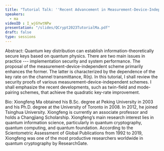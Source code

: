 ```yaml
---
title: "Tutorial Talk: ''Recent Advancement in Measurement-Device-Independent Quantum Key Distribution'' "
speakers:
  - ma
videoID : I_wjGYwtNPw
presentation: "/slides/QCrypt2023TutorialMa.pdf"
draft: false
type: sessions
---
```

Abstract: Quantum key distribution can establish information-theoretically secure keys based on quantum physics. There are two main issues in practice --- implementation security and system performance. The proposal of the measurement-device-independent scheme primarily enhances the former. The latter is characterized by the dependence of the key rate on the channel transmittance, R(η). In this tutorial, I shall review the security proofs of various measurement-device-independent schemes. I shall emphasize the recent developments, such as twin-field and mode-pairing schemes, that achieve the quadratic key-rate improvement.

Bio: Xiongfeng Ma obtained his B.Sc. degree at Peking University in 2003 and his Ph.D. degree at the University of Toronto in 2008. In 2012, he joined Tsinghua University. Xiongfeng is currently an associate professor and holds a Changjiang Scholarship. Xiongfeng’s main research interest lies in quantum information science, particularly in quantum cryptography, quantum computing, and quantum foundation. According to the Scientometric Assessment of Global Publications from 1992 to 2019, Xiongfeng was one of the most productive researchers worldwide in quantum cryptography by ResearchGate.

<!-- fields to use above: -->
<!-- videoId: "Vfl9pPh6ipI" -->
<!-- presentation: "/slides/invited-MargaridaPereira.pdf" -->
